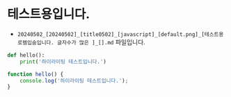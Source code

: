 
# 테스트용입니다.

* `20240502_[20240502]_[title0502]_[javascript]_[default.png]_[테스트용 로렘입숨입니다. 글자수가 많은 ]_[].md` 파일입니다.

```python
def hello():
    print('하이라이팅 테스트입니다.')
```

```javascript
function hello() {
    console.log('하이라이팅 테스트입니다.');
}
```
